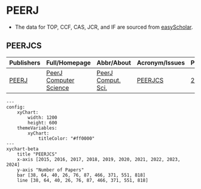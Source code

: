 # PEERJ

- The data for TOP, CCF, CAS, JCR, and IF are sourced from [easyScholar](https://www.easyscholar.cc/).

## PEERJCS

|Publishers|Full/Homepage|Abbr/About|Acronym/Issues|Period/DBLP|Top/Early|CCF|CAS|JCR|IF|Keywords/Google|
|-         |-            |-         |-             |-          |-        |-  |-  |-  |- |-              |
|[PEERJ](https://peerj.com/)|[PeerJ Computer Science](https://peerj.com/computer-science/)|[PeerJ Comput. Sci.](https://d2pdyyx74uypu5.cloudfront.net/docs/peerj-cs-journal-factsheet.pdf)|[PEERJCS](https://peerj.com/computer-science/)|[2015 -](https://dblp.org/db/journals/peerj-cs/index.html)|False||4|Q2|3.3|[Computer Science](https://www.google.com/search?q=Computer+Science)|

```mermaid
---
config:
    xyChart:
        width: 1200
        height: 600
    themeVariables:
        xyChart:
            titleColor: "#ff0000"
---
xychart-beta
    title "PEERJCS"
    x-axis [2015, 2016, 2017, 2018, 2019, 2020, 2021, 2022, 2023, 2024]
    y-axis "Number of Papers"
    bar [38, 64, 40, 26, 76, 87, 466, 371, 551, 818]
    line [38, 64, 40, 26, 76, 87, 466, 371, 551, 818]
```

